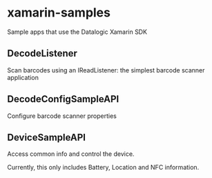 # xamarin-samples
Sample apps that use the Datalogic Xamarin SDK

## DecodeListener
Scan barcodes using an IReadListener: the simplest barcode scanner application

## DecodeConfigSampleAPI
Configure barcode scanner properties

## DeviceSampleAPI
Access common info and control the device.

Currently, this only includes Battery, Location and NFC information.
